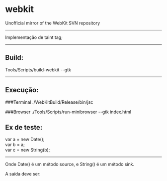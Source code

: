 # webkit
Unofficial mirror of the WebKit SVN repository
**************************************
Implementação de taint tag;
*************************************
Build:
-----------

Tools/Scripts/build-webkit --gtk

*************************************
Execução:
-----------
###Terminal
./WebKitBuild/Release/bin/jsc 

###Browser
./Tools/Scripts/run-minibrowser --gtk index.html

Ex de teste:
-----------

var a = new Date(); </br>
var b = a; </br>
var c = new String(b);</br>

*************************************
Onde Date() é um método source, e String() é um método sink.

A saída deve ser:
